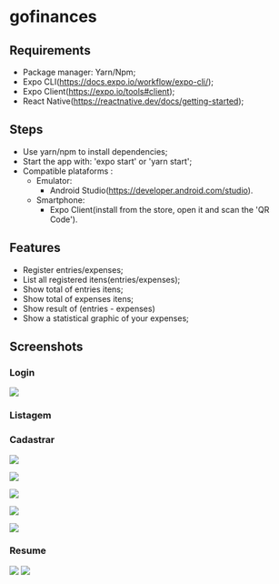 # gofinances

## Requirements

- Package manager: Yarn/Npm;
- Expo CLI(https://docs.expo.io/workflow/expo-cli/);
- Expo Client(https://expo.io/tools#client);
- React Native(https://reactnative.dev/docs/getting-started);

## Steps

- Use yarn/npm to install dependencies;
- Start the app with: 'expo start' or 'yarn start';
- Compatible plataforms :
  - Emulator:
    - Android Studio(https://developer.android.com/studio).
  - Smartphone:
    - Expo Client(install from the store, open it and scan the 'QR Code').

## Features

- Register entries/expenses;
- List all registered itens(entries/expenses);
- Show total of entries itens;
- Show total of expenses itens;
- Show result of (entries - expenses)
- Show a statistical graphic of your expenses;
## Screenshots

### Login

![](assets/login.png)

### Listagem

<!-- ![](assets/mainIncomeCard.png) -->

<!-- ![](assets/mainOutcomeCard.png) -->

<!-- ![](assets/mainTotalCard.png) -->

### Cadastrar

![](assets/register.png)

![](assets/categoryList.png)

![](assets/category.png)

![](assets/registerOutcomeEx.png)

![](assets/registerIncomeEx.png)

### Resume

![](assets/resume.png)
![](assets/resumeCategory.png)

